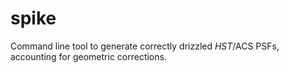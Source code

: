# spike
Command line tool to generate correctly drizzled _HST_/ACS PSFs, accounting for geometric corrections.

